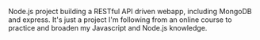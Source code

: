 Node.js project building a RESTful API driven webapp, including MongoDB and express.
It's just a project I'm following from an online course to practice and broaden my Javascript and Node.js knowledge.
